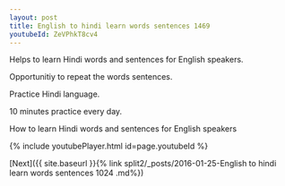 ```yaml
---
layout: post
title: English to hindi learn words sentences 1469 
youtubeId: ZeVPhkT8cv4
---
```

 
 
Helps to learn Hindi words and sentences for English speakers.

Opportunitiy to repeat the words sentences. 

Practice Hindi language. 
 
10 minutes practice every day. 
 
How to learn Hindi words and sentences for English speakers 
 
{% include youtubePlayer.html id=page.youtubeId %}
 
 
[Next]({{ site.baseurl }}{% link  split2/_posts/2016-01-25-English to hindi learn words sentences 1024 .md%})
 
